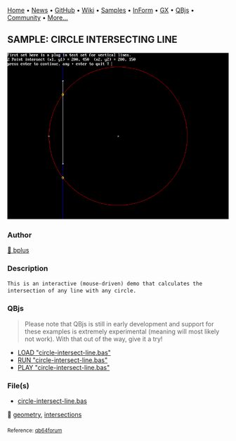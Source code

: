 [Home](https://qb64.com) • [News](../../news.md) • [GitHub](https://github.com/QB64Official/qb64) • [Wiki](wiki.md) • [Samples](../../samples.md) • [InForm](../../inform.md) • [GX](../../gx.md) • [QBjs](../../qbjs.md) • [Community](../../community.md) • [More...](../../more.md)

## SAMPLE: CIRCLE INTERSECTING LINE

![circleintersectline.png](img/circleintersectline.png)

### Author

[🐝 bplus](../bplus.md) 

### Description

```text
This is an interactive (mouse-driven) demo that calculates the intersection of any line with any circle.
```

### QBjs

> Please note that QBjs is still in early development and support for these examples is extremely experimental (meaning will most likely not work). With that out of the way, give it a try!

* [LOAD "circle-intersect-line.bas"](https://qbjs.org/index.html?src=https://qb64.com/samples/circle-intersecting-line/src/circle-intersect-line.bas)
* [RUN "circle-intersect-line.bas"](https://qbjs.org/index.html?mode=auto&src=https://qb64.com/samples/circle-intersecting-line/src/circle-intersect-line.bas)
* [PLAY "circle-intersect-line.bas"](https://qbjs.org/index.html?mode=play&src=https://qb64.com/samples/circle-intersecting-line/src/circle-intersect-line.bas)

### File(s)

* [circle-intersect-line.bas](src/circle-intersect-line.bas)

🔗 [geometry](../geometry.md), [intersections](../intersections.md)


<sub>Reference: [qb64forum](https://qb64forum.alephc.xyz/index.php?topic=2301.0) </sub>
